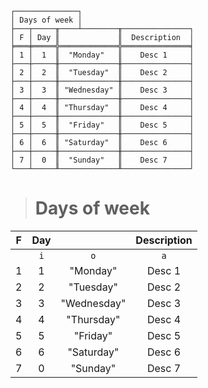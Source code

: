 ```text
┌──────────────┐
│ Days of week │
├───┬─────╥────┴────────╥───────────────┐
│ F │ Day ║             ║  Description  │
╞═══╪═════╬═════════════╬═══════════════╡
│ 1 │  1  ║  "Monday"   ║    Desc 1     │
├───┼─────╫─────────────╫───────────────┤
│ 2 │  2  ║  "Tuesday"  ║    Desc 2     │
├───┼─────╫─────────────╫───────────────┤
│ 3 │  3  ║ "Wednesday" ║    Desc 3     │
├───┼─────╫─────────────╫───────────────┤
│ 4 │  4  ║ "Thursday"  ║    Desc 4     │
├───┼─────╫─────────────╫───────────────┤
│ 5 │  5  ║  "Friday"   ║    Desc 5     │
├───┼─────╫─────────────╫───────────────┤
│ 6 │  6  ║ "Saturday"  ║    Desc 6     │
├───┼─────╫─────────────╫───────────────┤
│ 7 │  0  ║  "Sunday"   ║    Desc 7     │
└───┴─────╨─────────────╨───────────────┘
```

> # Days of week

| F | Day |             | Description |
|:-:|:---:|:-----------:|:-----------:|
|   | `i` |     `o`     |     `a`     |
| 1 |  1  |  "Monday"   |   Desc 1    |
| 2 |  2  |  "Tuesday"  |   Desc 2    |
| 3 |  3  | "Wednesday" |   Desc 3    |
| 4 |  4  | "Thursday"  |   Desc 4    |
| 5 |  5  |  "Friday"   |   Desc 5    |
| 6 |  6  | "Saturday"  |   Desc 6    |
| 7 |  0  |  "Sunday"   |   Desc 7    |
